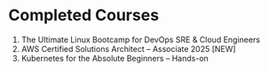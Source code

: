 # Completed Courses

1. The Ultimate Linux Bootcamp for DevOps SRE & Cloud Engineers  
2. AWS Certified Solutions Architect – Associate 2025 [NEW]  
3. Kubernetes for the Absolute Beginners – Hands-on  

